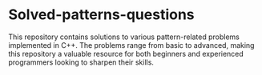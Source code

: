 # Solved-patterns-questions
This repository contains solutions to various pattern-related problems implemented in C++.  The problems range from basic to advanced, making this repository a valuable resource for both beginners and experienced programmers looking to sharpen their skills.
